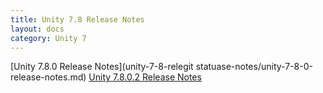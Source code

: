 ```yaml
---
title: Unity 7.8 Release Notes
layout: docs
category: Unity 7
---
```


[Unity 7.8.0 Release Notes](unity-7-8-relegit statuase-notes/unity-7-8-0-release-notes.md)
[Unity 7.8.0.2 Release Notes](unity-7-8-release-notes/unity-7-8-0-2-release-notes.md)
